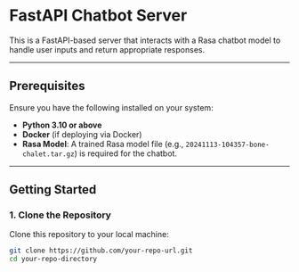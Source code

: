 # FastAPI Chatbot Server

This is a FastAPI-based server that interacts with a Rasa chatbot model to handle user inputs and return appropriate responses.

---

## Prerequisites

Ensure you have the following installed on your system:

- **Python 3.10 or above**  
- **Docker** (if deploying via Docker)  
- **Rasa Model**: A trained Rasa model file (e.g., `20241113-104357-bone-chalet.tar.gz`) is required for the chatbot.

---

## Getting Started

### 1. Clone the Repository

Clone this repository to your local machine:

```bash
git clone https://github.com/your-repo-url.git
cd your-repo-directory
